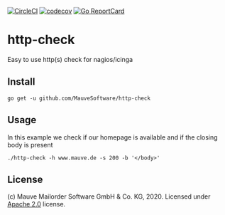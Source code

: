 [![CircleCI](https://circleci.com/gh/MauveSoftware/http-check/tree/master.svg?style=shield)](https://circleci.com/gh/MauveSoftware/http-check/tree/master)
[![codecov](https://codecov.io/gh/MauveSoftware/http-check/branch/main/graph/badge.svg)](https://codecov.io/gh/MauveSoftware/http-check)
[![Go ReportCard](http://goreportcard.com/badge/MauveSoftware/http-check)](http://goreportcard.com/report/MauveSoftware/http-check)

# http-check
Easy to use http(s) check for nagios/icinga

## Install
```
go get -u github.com/MauveSoftware/http-check
```

## Usage
In this example we check if our homepage is available and if the closing body is present

```
./http-check -h www.mauve.de -s 200 -b '</body>'
```

## License
(c) Mauve Mailorder Software GmbH & Co. KG, 2020. Licensed under [Apache 2.0](LICENSE) license.
